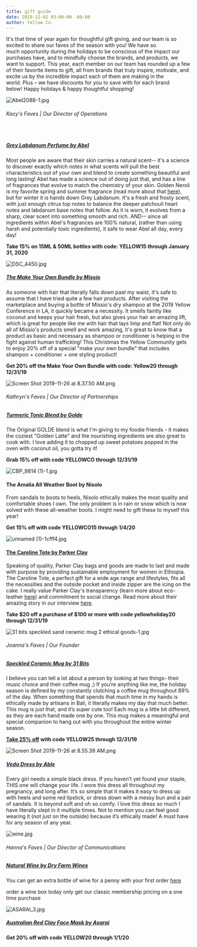 ```yaml
---
title: gift guide
date: 2019-12-02 03:00:00 -08:00
author: Yellow Co.
---
```


It's that time of year again for thoughtful gift giving, and our team is so excited to share our faves of the season with you! We have so much opportunity during the holidays to be conscious of the impact our purchases have, and to mindfully choose the brands, and products, we want to support. This year, each member on our team has rounded up a few of their favorite items to gift, all from brands that truly inspire, motivate, and excite us by the incredible impact each of them are making in the world. Plus – we have discounts for you to save with for each brand below! Happy holidays & happy thoughtful shopping!

![Abel2088-1.jpg](/uploads/Abel2088-1.jpg)

###### Kacy's Faves | Our Director of Operations

<br>

##### [Grey Labdanum Perfume by Abel](https://us.abelodor.com/shop/grey-labdanum/)

Most people are aware that their skin carries a natural scent-- it's a science to discover exactly which notes in what scents will pull the best characteristics out of your own and blend to create something beautiful and long lasting! Abel has made a science out of doing just that, and has a line of fragrances that evolve to match the chemistry of your skin. Golden Neroli is my favorite spring and summer fragrance (read more about that [here](https://yellowco.co/blog/2018/12/14/16-non-toxic-perfumes-perfect-fragrance/)), but for winter it is hands down Grey Labdanum. It's a fresh and frosty scent, with just enough citrus top notes to balance the deeper patchouli heart notes and labdanum base notes that follow. As it is worn, it evolves from a sharp, clear scent into something smooth and rich. AND-- since all ingredients within Abel's fragrances are 100% natural, (rather than using harsh and potentially toxic ingredients), it safe to wear Abel all day, every day! 

**Take 15% on 15ML & 50ML bottles with code: YELLOW15 through January 31, 2020**

![DSC_4450.jpg](/uploads/DSC_4450.jpg)

##### [The Make Your Own Bundle by Missio](https://www.missiohair.com/shopmissio/custombundle)

As someone with hair that literally falls down past my waist, it's safe to assume that I have tried quite a few hair products. After visiting the marketplace and buying a bottle of Missio's dry shampoo at the 2019 Yellow Conference in LA, it quickly became a necessity. It smells faintly like coconut and keeps your hair fresh, but also gives your hair an amazing lift, which is great for people like me with hair that lays limp and flat! Not only do all of Missio's products smell and work amazing, it's great to know that a product as basic and necessary as shampoo or conditioner is helping in the fight against human trafficking! This Christmas the Yellow Community gets to enjoy 20% off of a special "make your own bundle" that includes shampoo + conditioner + one styling product! 

**Get 20% off the Make Your Own Bundle with code: Yellow20 through 12/31/19**

![Screen Shot 2019-11-26 at 8.37.50 AM.png](/uploads/Screen%20Shot%202019-11-26%20at%208.37.50%20AM.png)

###### Kathryn's Faves | Our Director of Partnerships

##### [Turmeric Tonic Blend by Golde](https://golde.co/products/golde-turmeric-powder)

The Original GOLDE blend is what I'm giving to my foodie friends - it makes the coziest "Golden Latte" and the nourishing ingredients are also great to cook with. I love adding it to chopped up sweet potatoes popped in the oven with coconut oil, you gotta try it! 

**Grab 15% off with code YELLOWCO through 12/31/19**

![CBP_9814 (1)-1.jpg](/uploads/CBP_9814%20(1)-1.jpg)

#### The Amalia All Weather Boot by Nisolo 

From sandals to boots to heels, Nisolo ethically makes the most quality and comfortable shoes I own. The only problem is in rain or snow which is now solved with these all-weather boots. I might need to gift these to myself this year!

**Get 15% off with code YELLOWCO15 through 1/4/20**

![unnamed (1)-1cfff4.jpg](/uploads/unnamed%20(1)-1cfff4.jpg)

#### [The Caroline Tote by Parker Clay](https://www.parkerclay.com/products/caroline-tote?variant=2125236535317) 

Speaking of quality, Parker Clay bags and goods are made to last and made with purpose by providing sustainable employment for women in Ethiopia. The Caroline Tote, a perfect gift for a wide age range and lifestyles, fits all the necessities and the outside pocket and inside zipper are the icing on the cake. I really value Parker Clay's transparency (learn more about eco-leather [here](https://www.parkerclay.com/collections/sustainable-leather)) and commitment to social change.  Read more about their amazing story in our interview [here](https://yellowco.co/blog/2018/04/11/parker-clay-founder-ethiopia-social-entrepreneur/).

**Take $20 off a purchase of $100 or more with code yellowholiday20 through 12/31/19**

![31 bits speckled sand ceramic mug 2 ethical goods-1.jpg](/uploads/31%20bits%20speckled%20sand%20ceramic%20mug%202%20ethical%20goods-1.jpg)

###### Joanna's Faves | Our Founder

##### [Speckled Ceramic Mug by 31 Bits](https://31bits.com/collections/home-gifts/products/speckled-sand-ceramic-mug?variant=30987083677779)

I believe you can tell a lot about a person by looking at two things- their music choice and their coffee mug ;) If you’re anything like me, the holiday season is defined by my constantly clutching a coffee mug throughout 89% of the day. When something that spends that much time in my hands is ethically made by artisans in Bali, it literally makes my day that much better. This mug is just that, and it’s super cute too! Each mug is a little bit different, as they are each hand made one by one. This mug makes a meaningful and special companion to hang out with you throughout the entire winter season.

**[Take 25% off](https://31bits.com/discount/YELLOW25) with code YELLOW25 through 12/31/19**

![Screen Shot 2019-11-26 at 8.55.39 AM.png](/uploads/Screen%20Shot%202019-11-26%20at%208.55.39%20AM.png)

##### [Veda Dress by Able](https://www.livefashionable.com/collections/dresses-jumpsuits/products/veda-midi-dress?variant=30843713650768)

Every girl needs a simple black dress. If you haven’t yet found your staple, THIS one will change your life. I wore this dress all throughout my pregnancy, and long after. It’s so simple that it makes it easy to dress up with heels and some red lipstick, or dress down with a messy bun and a pair of sandals. It is beyond soft and oh so comfy. I love this dress so much I have literally slept in it multiple times. Not to mention you can feel good wearing it (not just on the outside) because it’s ethically made! A must have for any season of any year.

![wine.jpg](/uploads/wine.jpg)

###### Hanna's Faves | Our Director of Communications

##### [Natural Wine by Dry Farm Wines](dryfarmwines.com/yellowco)

You can get an extra bottle of wine for a penny with your first order [here](dryfarmwines.com/yellowco)

order a wine box
today only get our classic membership pricing on a one time purchase

![ASARAI_3.jpg](/uploads/ASARAI_3.jpg)

##### [Australian Red Clay Face Mask by Asarai](https://www.asarai.com/products/earth-tones-mask)

**Get 20% off with code YELLOW20 through 1/1/20**
